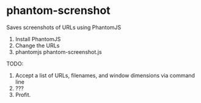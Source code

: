 phantom-screnshot
=================

Saves screenshots of URLs using PhantomJS

1. Install PhantomJS
2. Change the URLs
3. phantomjs phantom-screenshot.js

TODO:

1. Accept a list of URLs, filenames, and window dimensions via command line
2. ???
3. Profit.
